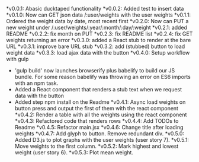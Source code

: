 *v0.0.1: Abasic ducktaped functionality
*v0.0.2: Added test to insert data
*v0.1.0: Now can GET json data /:user/weights with the user weights
*v0.1.1: Ordered the weight data by date, most recent first
*v0.2.0: Now can PUT a new weight under /:user/weights/:year/:month/:day/:weight
*v0.2.1: added README
*v0.2.2: fix month on PUT
*v0.2.3: fix README list
*v0.2.4: fix GET weights returning an error
*v0.3.0: added a React stub to render at the bare URL
*v0.3.1: improve bare URL stub
*v0.3.2: add (stubbed) button to load weight data
*v0.3.3: load ajax data with the button
*v0.4.0: Setup workflow with gulp
  * 'gulp build' now launches browserify plus babelify to build our JS bundle. For some reason babelify was throwing an error on ES6 imports with an npm task.
  * Added a React component that renders a stub text when we request data with the button
  * Added step npm install on the Readme
*v0.4.1: Async load weights on button press and output the first of them with the react component
*v0.4.2: Render a table with all the weights using the react component
*v0.4.3: Refactored code that renders rows
*v0.4.4: Add TODOs to Readme
*v0.4.5: Refactor main.jsx
*v0.4.6: Change title after loading weights
*v0.4.7: Add glyph to button. Remove redundant div.
*v0.5.0: Added D3.js to plot graphs with the user weights (user story 7).
*v0.5.1: Move weights to the first column.
*v0.5.2: Mark highest and lowest weight (user story 6).
*v0.5.3: Plot mean weight.
